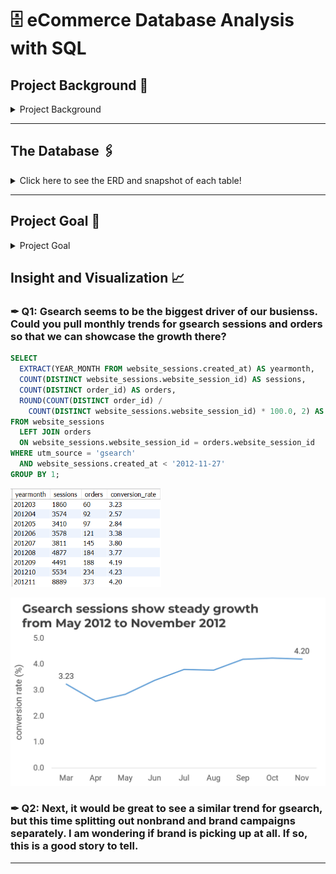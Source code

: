 # 🗄️ eCommerce Database Analysis with SQL

## Project Background 📑

<details> 
<summary>
Project Background 
	
</summary>
<br>
You've been hired as an eCommerce Database Analyst for Maven Fuzzy Factory, an online retailer which has just launched its first product.

Maven Fuzzy Factory has been live for ~8 months, and your CEO is due to present company performance metrics to the board next week. 

You will extract and analyze website traffic and performance data from the Maven Fuzzy Factory database to quantify the company’s growth and tell the story of how you have been able to generate that growth.

</details> 
	
***

## The Database 🖇️
<details>
<summary>
Click here to see the ERD and snapshot of each table!
</summary>

<kbd><img src="https://github.com/fikrionii/eCommerce-Database-Analysis-with-SQL/blob/main/images/erd1.png" alt="Image" width="750" height="480"></kbd>

`orders` - Records consist of customers' orders with order id, time when the order is created, website session id, user id, product id of item ordered, number of items purchased, the price of the product (revenue), and cogs (cost of goods sold) in USD

<kbd><img width="659" alt="image" src="https://github.com/fikrionii/eCommerce-Database-Analysis-with-SQL/blob/main/images/orders.PNG"></kbd>

`products` - Records consist of products available with product id, time when the product is created, and product name

<kbd><img width="330" alt="image" src="https://github.com/fikrionii/eCommerce-Database-Analysis-with-SQL/blob/main/images/products.PNG"></kbd>

`website_sessions` - Records consist of each website session. This table shows where the traffic is coming from.

<kbd><img width="792" alt="image" src="https://github.com/fikrionii/eCommerce-Database-Analysis-with-SQL/blob/main/images/website_sessions.PNG"></kbd>

`website_pageviews` - The table that shows website pageviews and url of each pageview.

<kbd><img width="427" alt="image" src="https://github.com/fikrionii/eCommerce-Database-Analysis-with-SQL/blob/main/images/website_pageviews.PNG"></kbd>

`order_items`

<kbd><img width="531" alt="image" src="https://github.com/fikrionii/eCommerce-Database-Analysis-with-SQL/blob/main/images/order_items.PNG"></kbd>

`order_item_refunds`

<kbd><img width="527" alt="image" src="https://github.com/fikrionii/eCommerce-Database-Analysis-with-SQL/blob/main/images/order_item_refunds.PNG"></kbd>
	
</details>

***
 
## Project Goal 🎯

<details> 
<summary>
Project Goal 
	
</summary>
<br>

<kbd><img width="294" alt="image" src="https://github.com/fikrionii/eCommerce-Database-Analysis-with-SQL/blob/main/images/project_questions.PNG"></kbd>

**Objectives**

- Tell the story of the company's growth, using trended performance data
- Use the database to explain some of the details around the company's growth story
- Analyze current performance and use the data available to assess upcoming opportunities

**Problem Questions**

1. Gsearch seems to be the biggest driver of our busienss. Could you pull **monthly trends** for **gsearch sessions and orders** so that we can showcase the growth there?

2. Next, it would be great to see a similar trend for gsearch, but this time **splitting out nonbrand and brand campaigns separately**. I am wondering if brand is picking up at all. If so, this is a good story to tell.

3. While we're on gsearch, could you dive into nonbrand, and pull **monthly sessions and orders split by device type**? I want to flex our analytical muscles a little and show the board we really know our traffic sources.

4. I'm worried that one of our more pessimistic board members may be concerned about the large % of traffic from gsearch. Can you pull **monthly trends for gsearch, alongside monthly trends for each of our other channels?**

5. I'd like to tell the story of our website performance improvements over the course of the first 8 months. Could you pull **session to order conversion rates, by month**?

6. For the gsearch lander test, please **estimate the revenue that test earned us** (**Hint:** Look at the increase in CVR from the test (JUn 19 - Jul 28), and use nonbrand sessions and revenue since then to calculate incremental value)

7. For the landing page test you analyzed previously, it would be great to shows a **full conversion funnel from each of the two pages to orders**. You can use the same time period you analyzed last time (Jun 19 - Jul 28).

8. I'd love for you to **quantify the impact of our billing test**, as well. Please analyze the lift generated from the test (Sep 10 - Nov 10), in terms of **revenue per billing page sessions**, and then pull the number of billing page sessions for the past month to understand monthly impact.

***

</details> 

## Insight and Visualization 📈

### ✒ Q1: Gsearch seems to be the biggest driver of our busienss. Could you pull **monthly trends** for **gsearch sessions and orders** so that we can showcase the growth there?

```sql
SELECT
  EXTRACT(YEAR_MONTH FROM website_sessions.created_at) AS yearmonth,
  COUNT(DISTINCT website_sessions.website_session_id) AS sessions,
  COUNT(DISTINCT order_id) AS orders,
  ROUND(COUNT(DISTINCT order_id) /
    COUNT(DISTINCT website_sessions.website_session_id) * 100.0, 2) AS conversion_rate
FROM website_sessions
  LEFT JOIN orders
  ON website_sessions.website_session_id = orders.website_session_id
WHERE utm_source = 'gsearch'
  AND website_sessions.created_at < '2012-11-27'
GROUP BY 1;
```

<kbd><img width="241" alt="image" src="https://github.com/fikrionii/eCommerce-Database-Analysis-with-SQL/blob/main/query_results/question_1.PNG"></kbd>

<kbd><img width="541" alt="image" src="https://github.com/fikrionii/eCommerce-Database-Analysis-with-SQL/blob/main/charts/question_1_chart.png"></kbd>

### ✒ Q2: Next, it would be great to see a similar trend for gsearch, but this time **splitting out nonbrand and brand campaigns separately**. I am wondering if brand is picking up at all. If so, this is a good story to tell.

***


